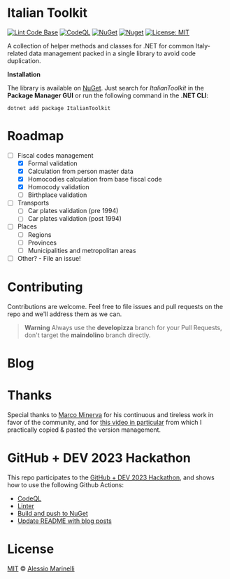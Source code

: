 # Italian Toolkit

[![Lint Code Base](https://github.com/defkon1/italian-toolkit/actions/workflows/linter.yml/badge.svg)](https://github.com/defkon1/italian-toolkit/actions/workflows/linter.yml)
[![CodeQL](https://github.com/defkon1/italian-toolkit/actions/workflows/codeql.yml/badge.svg)](https://github.com/defkon1/italian-toolkit/actions/workflows/codeql.yml)
[![NuGet](https://img.shields.io/nuget/v/ItalianToolkit.svg?style=flat-square)](https://www.nuget.org/packages/ItalianToolkit)
[![Nuget](https://img.shields.io/nuget/dt/ItalianToolkit)](https://www.nuget.org/packages/ItalianToolkit)
[![License: MIT](https://img.shields.io/badge/License-MIT-yellow.svg)](https://github.com/defkon1/italian-toolkit/blob/master/LICENSE)

A collection of helper methods and classes for .NET for common Italy-related data management packed in a single library to avoid code duplication.

**Installation**

The library is available on [NuGet](https://www.nuget.org/packages/ItalianToolkit). Just search for *ItalianToolkit* in the **Package Manager GUI** or run the following command in the **.NET CLI**:

    dotnet add package ItalianToolkit

# Roadmap

- [ ] Fiscal codes management
  - [x] Formal validation
  - [x] Calculation from person master data
  - [x] Homocodies calculation from base fiscal code
  - [x] Homocody validation
  - [ ] Birthplace validation
- [ ] Transports
  - [ ] Car plates validation (pre 1994)
  - [ ] Car plates validation (post 1994) 
- [ ] Places
  - [ ] Regions
  - [ ] Provinces
  - [ ] Municipalities and metropolitan areas
- [ ] Other? - File an issue!

# Contributing

Contributions are welcome. Feel free to file issues and pull requests on the repo and we'll address them as we can.

> **Warning**
Always use the **developizza** branch for your Pull Requests, don't target the **maindolino** branch directly.

# Blog
<!-- BLOG-POST-LIST:START -->
<!-- BLOG-POST-LIST:END -->

# Thanks

Special thanks to [Marco Minerva](https://github.com/marcominerva/) for his continuous and tireless work in favor of the community, and for [this video in particular](https://www.youtube.com/watch?v=N-MYq7HXhew) from which I practically copied & pasted the version management.

# GitHub + DEV 2023 Hackathon

This repo participates to the [GitHub + DEV 2023 Hackathon](tps://dev.to/devteam/announcing-the-github-dev-2023-hackathon-4ocn), and shows how to use the following Github Actions:
 * [CodeQL](https://github.com/Defkon1/italian-toolkit/blob/maindolino/.github/workflows/codeql.yml)
 * [Linter](https://github.com/Defkon1/italian-toolkit/blob/maindolino/.github/workflows/linter.yml)
 * [Build and push to NuGet](https://github.com/Defkon1/italian-toolkit/blob/maindolino/.github/workflows/publish-to-nuget.yml)
 * [Update README with blog posts](https://github.com/Defkon1/italian-toolkit/blob/maindolino/.github/workflows/blog-posts-workflow.yml)

# License

[MIT](https://github.com/defkon1/italian-toolkit/blob/master/LICENSE) © [Alessio Marinelli](https://www.alessiomarinelli.it/)
